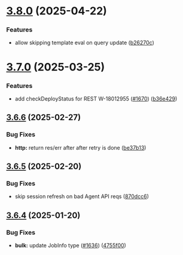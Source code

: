 # [3.8.0](https://github.com/jsforce/jsforce/compare/3.7.0...3.8.0) (2025-04-22)


### Features

* allow skipping template eval on query update ([b26270c](https://github.com/jsforce/jsforce/commit/b26270c491ee227d91a643ec4bd723cb4855d666))



# [3.7.0](https://github.com/jsforce/jsforce/compare/3.6.6...3.7.0) (2025-03-25)


### Features

* add checkDeployStatus for REST W-18012955 ([#1670](https://github.com/jsforce/jsforce/issues/1670)) ([b36e429](https://github.com/jsforce/jsforce/commit/b36e429d894d6deec4766523aa4809b702bac7c8))



## [3.6.6](https://github.com/jsforce/jsforce/compare/3.6.5...3.6.6) (2025-02-27)


### Bug Fixes

* **http:** return res/err after after retry is done ([be37b13](https://github.com/jsforce/jsforce/commit/be37b1379877a45e944194145f0d728c83ce4027))



## [3.6.5](https://github.com/jsforce/jsforce/compare/3.6.4...3.6.5) (2025-02-20)


### Bug Fixes

* skip session refresh on bad Agent API reqs ([870dcc6](https://github.com/jsforce/jsforce/commit/870dcc665e1cf49ddad38fb6cc9723c5c199be4e))



## [3.6.4](https://github.com/jsforce/jsforce/compare/3.6.3...3.6.4) (2025-01-20)


### Bug Fixes

* **bulk:** update JobInfo type ([#1636](https://github.com/jsforce/jsforce/issues/1636)) ([4755f00](https://github.com/jsforce/jsforce/commit/4755f0065d90c1d2437d7d3831e5c0cee7a57d2c))



